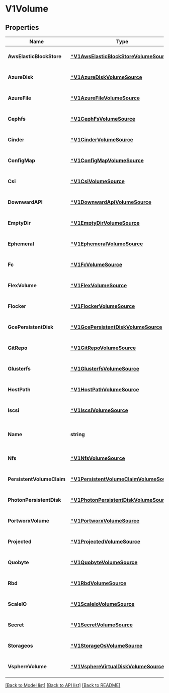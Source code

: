 # V1Volume

## Properties
Name | Type | Description | Notes
------------ | ------------- | ------------- | -------------
**AwsElasticBlockStore** | [***V1AwsElasticBlockStoreVolumeSource**](v1.AWSElasticBlockStoreVolumeSource.md) |  | [optional] [default to null]
**AzureDisk** | [***V1AzureDiskVolumeSource**](v1.AzureDiskVolumeSource.md) |  | [optional] [default to null]
**AzureFile** | [***V1AzureFileVolumeSource**](v1.AzureFileVolumeSource.md) |  | [optional] [default to null]
**Cephfs** | [***V1CephFsVolumeSource**](v1.CephFSVolumeSource.md) |  | [optional] [default to null]
**Cinder** | [***V1CinderVolumeSource**](v1.CinderVolumeSource.md) |  | [optional] [default to null]
**ConfigMap** | [***V1ConfigMapVolumeSource**](v1.ConfigMapVolumeSource.md) |  | [optional] [default to null]
**Csi** | [***V1CsiVolumeSource**](v1.CSIVolumeSource.md) |  | [optional] [default to null]
**DownwardAPI** | [***V1DownwardApiVolumeSource**](v1.DownwardAPIVolumeSource.md) |  | [optional] [default to null]
**EmptyDir** | [***V1EmptyDirVolumeSource**](v1.EmptyDirVolumeSource.md) |  | [optional] [default to null]
**Ephemeral** | [***V1EphemeralVolumeSource**](v1.EphemeralVolumeSource.md) |  | [optional] [default to null]
**Fc** | [***V1FcVolumeSource**](v1.FCVolumeSource.md) |  | [optional] [default to null]
**FlexVolume** | [***V1FlexVolumeSource**](v1.FlexVolumeSource.md) |  | [optional] [default to null]
**Flocker** | [***V1FlockerVolumeSource**](v1.FlockerVolumeSource.md) |  | [optional] [default to null]
**GcePersistentDisk** | [***V1GcePersistentDiskVolumeSource**](v1.GCEPersistentDiskVolumeSource.md) |  | [optional] [default to null]
**GitRepo** | [***V1GitRepoVolumeSource**](v1.GitRepoVolumeSource.md) |  | [optional] [default to null]
**Glusterfs** | [***V1GlusterfsVolumeSource**](v1.GlusterfsVolumeSource.md) |  | [optional] [default to null]
**HostPath** | [***V1HostPathVolumeSource**](v1.HostPathVolumeSource.md) |  | [optional] [default to null]
**Iscsi** | [***V1IscsiVolumeSource**](v1.ISCSIVolumeSource.md) |  | [optional] [default to null]
**Name** | **string** | name of the volume. Must be a DNS_LABEL and unique within the pod. More info: https://kubernetes.io/docs/concepts/overview/working-with-objects/names/#names | [optional] [default to null]
**Nfs** | [***V1NfsVolumeSource**](v1.NFSVolumeSource.md) |  | [optional] [default to null]
**PersistentVolumeClaim** | [***V1PersistentVolumeClaimVolumeSource**](v1.PersistentVolumeClaimVolumeSource.md) |  | [optional] [default to null]
**PhotonPersistentDisk** | [***V1PhotonPersistentDiskVolumeSource**](v1.PhotonPersistentDiskVolumeSource.md) |  | [optional] [default to null]
**PortworxVolume** | [***V1PortworxVolumeSource**](v1.PortworxVolumeSource.md) |  | [optional] [default to null]
**Projected** | [***V1ProjectedVolumeSource**](v1.ProjectedVolumeSource.md) |  | [optional] [default to null]
**Quobyte** | [***V1QuobyteVolumeSource**](v1.QuobyteVolumeSource.md) |  | [optional] [default to null]
**Rbd** | [***V1RbdVolumeSource**](v1.RBDVolumeSource.md) |  | [optional] [default to null]
**ScaleIO** | [***V1ScaleIoVolumeSource**](v1.ScaleIOVolumeSource.md) |  | [optional] [default to null]
**Secret** | [***V1SecretVolumeSource**](v1.SecretVolumeSource.md) |  | [optional] [default to null]
**Storageos** | [***V1StorageOsVolumeSource**](v1.StorageOSVolumeSource.md) |  | [optional] [default to null]
**VsphereVolume** | [***V1VsphereVirtualDiskVolumeSource**](v1.VsphereVirtualDiskVolumeSource.md) |  | [optional] [default to null]

[[Back to Model list]](../README.md#documentation-for-models) [[Back to API list]](../README.md#documentation-for-api-endpoints) [[Back to README]](../README.md)

